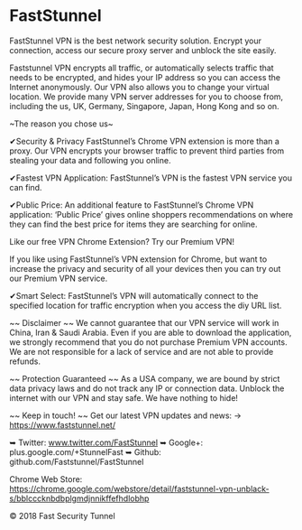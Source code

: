 # FastStunnel
FastStunnel VPN is the best network security solution. Encrypt your connection, access our secure proxy server and unblock the site easily.

Faststunnel VPN encrypts all traffic, or automatically selects traffic that needs to be encrypted, and hides your IP address so you can access the Internet anonymously. Our VPN also allows you to change your virtual location. We provide many VPN server addresses for you to choose from, including the us, UK, Germany, Singapore, Japan, Hong Kong and so on.

~The reason you chose us~

 ✔Security & Privacy
 FastStunnel’s Chrome VPN extension is more than a proxy. Our VPN encrypts your browser traffic  to prevent third parties from stealing your data and following you online. 
 
 ✔Fastest VPN Application:
 FastStunnel’s VPN is the fastest VPN service you can find.
 
 ✔Public Price:
 An additional feature to FastStunnel’s Chrome VPN application: ‘Public Price’ gives online shoppers recommendations on where they can find the best price for items they are searching for online.

 Like our free VPN Chrome Extension? Try our Premium VPN!

 If you like using FastStunnel’s VPN extension for Chrome, but want to increase the privacy and security of all your devices then you can try out our Premium VPN service.
 
 ✔Smart Select:
 FastStunnel’s VPN will automatically connect to the specified location for traffic encryption when you access the diy URL list.
 
 ~~ Disclaimer ~~
 We cannot guarantee that our VPN service will work in China, Iran & Saudi Arabia. Even if you are able to download the application, we strongly recommend that you do not purchase Premium VPN accounts. We are not responsible for a lack of service and are not able to provide refunds.
 
 ~~ Protection Guaranteed ~~
 As a USA company, we are bound by strict data privacy laws and do not track any IP or connection data. Unblock the internet with our VPN and stay safe. We have nothing to hide!
 
 ~~ Keep in touch! ~~
 Get our latest VPN updates and news:
 → https://www.faststunnel.net/

 ➥ Twitter: www.twitter.com/FastStunnel
 ➥ Google+: plus.google.com/+StunnelFast
 ➥ Github: github.com/Faststunnel/FastStunnel

Chrome Web Store: https://chrome.google.com/webstore/detail/faststunnel-vpn-unblack-s/bblcccknbdbplgmdjnnikffefhdlobhp


© 2018 Fast Security Tunnel 

